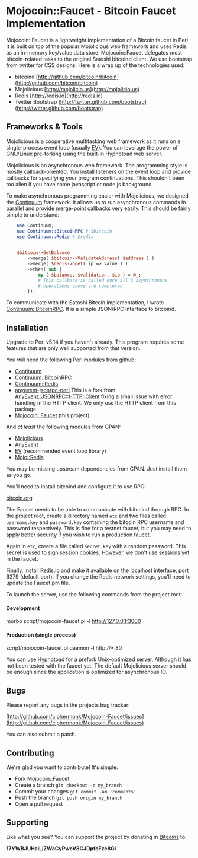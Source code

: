 # Mojocoin::Faucet - Bitcoin Faucet Implementation

Mojocoin::Faucet is a lightweight implementation of a Bitcoin faucet
in Perl. It is built on top of the popular Mojolicious web framework
and uses Redis as an in-memory key/value data store. Mojocoin::Faucet
delegates most bitcoin-related tasks to the original Satoshi bitcoind
client. We use bootstrap from twitter for CSS designs. Here is a wrap
up of the technologies used:

- bitcoind [http://github.com/bitcoin/bitcoin](http://github.com/bitcoin/bitcoin)
- Mojolicious [http://mojolicio.us](http://mojolicio.us)
- Redis [http://redis.io](http://redis.io)
- Twitter Bootstrap [http://twitter.github.com/bootstrap](http://twitter.github.com/bootstrap)

## Frameworks & Tools

Mojolicious is a cooperative multitasking web framework as it runs on
a single-process event loop (usually [EV](http://search.cpan.org/perldoc?EV)). You can leverage the
power of GNU/Linux pre-forking using the built-in Hypnotoad web
server.

Mojolicious is an asynchronous web framework. The programming style is
mostly callback-oriented. You install listeners on the event loop and
provide callbacks for specifying your program continuations. This
shouldn't been too alien if you have some javascript or node.js
background. 

To make asynchronous programming easier with Mojolicious, we designed
the [Continuum](http://github.com/ciphermonk/Continuum) framework. It
allows us to run asynchronous commands in parallel and provide
merge-point callbacks very easily.  This should be fairly simple to
understand: 

```perl
    use Continuum;
    use Continuum::BitcoinRPC # $bitcoin
    use Continuum::Redis # $redis
    

    $bitcoin->GetBalance
        ->merge( $bitcoin->ValidateAddress( $address ) )
        ->merge( $redis->hget( ip => value ) )
        ->then( sub { 
            my ( $balance, $validation, $ip ) = @_;
            # This callback is called once all 3 asynchronous
            # operations above are completed
        });
```

To communicate with the Satoshi Bitcoin implementation, I wrote
[Continuum::BitcoinRPC](http://github.com/ciphermonk/Continuum-BitcoinRPC).
It is a simple JSON/RPC interface to bitcoind.

## Installation

Upgrade to Perl v5.14 if you haven't already. This program requires some
features that are only well supported from that version.

You will need the following Perl modules from github:

- [Continuum](http://github.com/ciphermonk/Continuum)
- [Continuum::BitcoinRPC](http://github.com/ciphermonk/Continuum-BitcoinRPC)
- [Continuum::Redis](http://github.com/ciphermonk/Continuum-Redis)
- [anyevent-jsonrpc-perl](http://github.com/ciphermonk/anyevent-jsonrpc-perl)
This is a fork from [AnyEvent::JSONRPC::HTTP::Client](http://search.cpan.org/perldoc?AnyEvent::JSONRPC::HTTP::Client) fixing a small
issue with error handling in the HTTP client. We only use the HTTP
client from this package.
- [Mojocoin::Faucet](http://github.com/ciphermonk/Mojocoin-Faucet) (this
project)

And _at least_ the following modules from CPAN:

- [Mojolicious](http://search.cpan.org/perldoc?Mojolicious)
- [AnyEvent](http://search.cpan.org/perldoc?AnyEvent)
- [EV](http://search.cpan.org/perldoc?EV) (recommended event loop library)
- [Mojo::Redis](http://search.cpan.org/perldoc?Mojo::Redis)

You may be missing upstream dependencies from CPAN.  Just install them as you
go.

You'll need to install bitcoind and configure it to use RPC:

[bitcoin.org](http://bitcoin.org)

The Faucet needs to be able to communicate with bitcoind through RPC.  In the
project root, create a directory named `etc` and two files called
`username.key` and `password.key` containing the bitcoin RPC username and
password respectively. This is fine for a testnet faucet, but you may need to
apply better security if you wish to run a production faucet. 

Again in `etc`, create a file called `secret.key` with a random
password. This secret is used to sign session cookies. However, we
don't use sessions yet in the faucet.

Finally, install [Redis.io](http://redis.io) and make it available on
the localhost interface, port 6379 (default port). If you change the
Redis network settings, you'll need to update the Faucet.pm file. 

To launch the server, use the following commands from the project root:

#### Development

morbo script/mojocoin-faucet.pl -l http://127.0.0.1:3000

#### Production (single process)

script/mojocoin-faucet.pl daemon -l http://\*:80

You can use Hypnotoad for a prefork Unix-optimized server, Although it has not
been tested with the faucet yet.  The default Mojolicious server should be
enough since the application is optimized for asynchronous IO.

## Bugs

Please report any bugs in the projects bug tracker:

[http://github.com/ciphermonk/Mojocoin-Faucet/issues](http://github.com/ciphermonk/Mojocoin-Faucet/issues)

You can also submit a patch.

## Contributing

We're glad you want to contribute! It's simple:

- Fork Mojocoin::Faucet
- Create a branch `git checkout -b my_branch`
- Commit your changes `git commit -am 'comments'`
- Push the branch `git push origin my_branch`
- Open a pull request

## Supporting

Like what you see? You can support the project by donating in
[Bitcoins](http://www.weusecoins.com/) to:

__17YWBJUHaiLjZWaCyPwcV8CJDpfoFzc8Gi__
